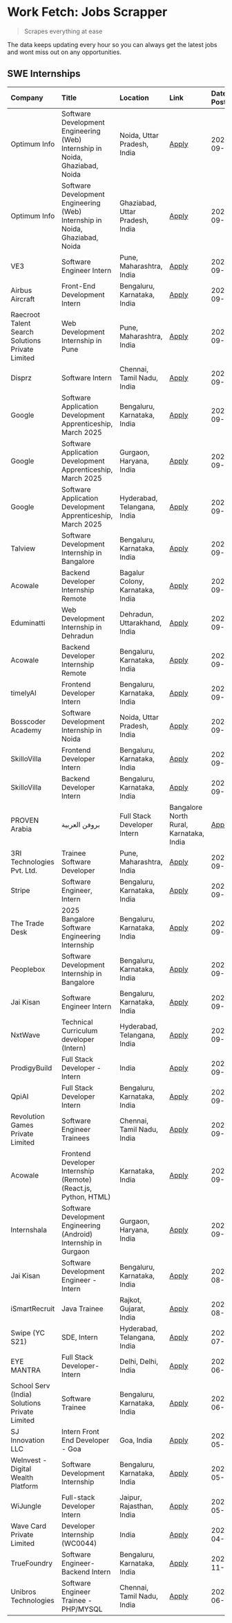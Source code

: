 # Work Fetch: Jobs Scrapper
> Scrapes everything at ease

The data keeps updating every hour so you can always get the latest jobs and wont miss out on any opportunities.

## SWE Internships
<!--START_SECTION:workfetch-->
| Company                                          | Title                                                                        | Location                                | Link                                                                                                                                                                                                                                                                            | Date Posted   |
|:-------------------------------------------------|:-----------------------------------------------------------------------------|:----------------------------------------|:--------------------------------------------------------------------------------------------------------------------------------------------------------------------------------------------------------------------------------------------------------------------------------|:--------------|
| Optimum Info                                     | Software Development Engineering (Web) Internship in Noida, Ghaziabad, Noida | Noida, Uttar Pradesh, India             | [Apply](https://in.linkedin.com/jobs/view/software-development-engineering-web-internship-in-noida-ghaziabad-noida-at-optimum-info-4037042231?position=7&pageNum=0&refId=8cP9PDVE9Tfeeh54pAPRUg%3D%3D&trackingId=dZ2PcGFCYVtbMSGoz5KcVQ%3D%3D)                                  | 2024-09-27    |
| Optimum Info                                     | Software Development Engineering (Web) Internship in Noida, Ghaziabad, Noida | Ghaziabad, Uttar Pradesh, India         | [Apply](https://in.linkedin.com/jobs/view/software-development-engineering-web-internship-in-noida-ghaziabad-noida-at-optimum-info-4037041629?position=8&pageNum=0&refId=8cP9PDVE9Tfeeh54pAPRUg%3D%3D&trackingId=6Y%2F1SOjifQK8QqjOwGW6vg%3D%3D)                                | 2024-09-27    |
| VE3                                              | Software Engineer Intern                                                     | Pune, Maharashtra, India                | [Apply](https://in.linkedin.com/jobs/view/software-engineer-intern-at-ve3-4035258572?position=30&pageNum=0&refId=8cP9PDVE9Tfeeh54pAPRUg%3D%3D&trackingId=0itPlwt3OprqGboMwMnrUw%3D%3D)                                                                                          | 2024-09-27    |
| Airbus Aircraft                                  | Front-End Development Intern                                                 | Bengaluru, Karnataka, India             | [Apply](https://in.linkedin.com/jobs/view/front-end-development-intern-at-airbus-aircraft-4034179043?position=45&pageNum=0&refId=8cP9PDVE9Tfeeh54pAPRUg%3D%3D&trackingId=18i8xZheFS5KRLCWkcdAwQ%3D%3D)                                                                          | 2024-09-26    |
| Raecroot Talent Search Solutions Private Limited | Web Development Internship in Pune                                           | Pune, Maharashtra, India                | [Apply](https://in.linkedin.com/jobs/view/web-development-internship-in-pune-at-raecroot-talent-search-solutions-private-limited-4034584677?position=51&pageNum=0&refId=8cP9PDVE9Tfeeh54pAPRUg%3D%3D&trackingId=WoejFLIxVF7qlonOxcvT3g%3D%3D)                                   | 2024-09-26    |
| Disprz                                           | Software Intern                                                              | Chennai, Tamil Nadu, India              | [Apply](https://in.linkedin.com/jobs/view/software-intern-at-disprz-4034165337?position=60&pageNum=0&refId=8cP9PDVE9Tfeeh54pAPRUg%3D%3D&trackingId=pk%2FNO5L94n4sa8lho%2B27gg%3D%3D)                                                                                            | 2024-09-26    |
| Google                                           | Software Application Development Apprenticeship, March 2025                  | Bengaluru, Karnataka, India             | [Apply](https://in.linkedin.com/jobs/view/software-application-development-apprenticeship-march-2025-at-google-4032957527?position=2&pageNum=0&refId=8cP9PDVE9Tfeeh54pAPRUg%3D%3D&trackingId=3ujbsdzMV4Zh45evJk7bKA%3D%3D)                                                      | 2024-09-24    |
| Google                                           | Software Application Development Apprenticeship, March 2025                  | Gurgaon, Haryana, India                 | [Apply](https://in.linkedin.com/jobs/view/software-application-development-apprenticeship-march-2025-at-google-4032958554?position=3&pageNum=0&refId=8cP9PDVE9Tfeeh54pAPRUg%3D%3D&trackingId=bgSSryyJZ0oIDpLa45OwvA%3D%3D)                                                      | 2024-09-24    |
| Google                                           | Software Application Development Apprenticeship, March 2025                  | Hyderabad, Telangana, India             | [Apply](https://in.linkedin.com/jobs/view/software-application-development-apprenticeship-march-2025-at-google-4032957528?position=4&pageNum=0&refId=8cP9PDVE9Tfeeh54pAPRUg%3D%3D&trackingId=lPjHLfxmIGwrCqCqtlJm1Q%3D%3D)                                                      | 2024-09-24    |
| Talview                                          | Software Development Internship in Bangalore                                 | Bengaluru, Karnataka, India             | [Apply](https://in.linkedin.com/jobs/view/software-development-internship-in-bangalore-at-talview-4033703077?position=13&pageNum=0&refId=8cP9PDVE9Tfeeh54pAPRUg%3D%3D&trackingId=kAYY16FVUt%2BClwib4aM82g%3D%3D)                                                                | 2024-09-23    |
| Acowale                                          | Backend Developer Internship Remote                                          | Bagalur Colony, Karnataka, India        | [Apply](https://in.linkedin.com/jobs/view/backend-developer-internship-remote-at-acowale-4030088707?position=18&pageNum=0&refId=8cP9PDVE9Tfeeh54pAPRUg%3D%3D&trackingId=OkDYZNwPVrMUnMSMt6zwCw%3D%3D)                                                                           | 2024-09-21    |
| Eduminatti                                       | Web Development Internship in Dehradun                                       | Dehradun, Uttarakhand, India            | [Apply](https://in.linkedin.com/jobs/view/web-development-internship-in-dehradun-at-eduminatti-4032105381?position=26&pageNum=0&refId=8cP9PDVE9Tfeeh54pAPRUg%3D%3D&trackingId=HzcMPwZB2SD%2F%2FJ18cE2AJg%3D%3D)                                                                 | 2024-09-21    |
| Acowale                                          | Backend Developer Internship Remote                                          | Bengaluru, Karnataka, India             | [Apply](https://in.linkedin.com/jobs/view/backend-developer-internship-remote-at-acowale-4030975489?position=12&pageNum=0&refId=8cP9PDVE9Tfeeh54pAPRUg%3D%3D&trackingId=QEB5IQzPFuR%2BawMxyorGXQ%3D%3D)                                                                         | 2024-09-20    |
| timelyAI                                         | Frontend Developer Intern                                                    | Bengaluru, Karnataka, India             | [Apply](https://in.linkedin.com/jobs/view/frontend-developer-intern-at-timelyai-4030925040?position=17&pageNum=0&refId=8cP9PDVE9Tfeeh54pAPRUg%3D%3D&trackingId=be4jZ7rwEAyoiGf%2FWSjzeg%3D%3D)                                                                                  | 2024-09-20    |
| Bosscoder Academy                                | Software Development Internship in Noida                                     | Noida, Uttar Pradesh, India             | [Apply](https://in.linkedin.com/jobs/view/software-development-internship-in-noida-at-bosscoder-academy-4031161323?position=21&pageNum=0&refId=8cP9PDVE9Tfeeh54pAPRUg%3D%3D&trackingId=cJv0cckouzxief5WxfdT3Q%3D%3D)                                                            | 2024-09-20    |
| SkilloVilla                                      | Frontend Developer Intern                                                    | Bengaluru, Karnataka, India             | [Apply](https://in.linkedin.com/jobs/view/frontend-developer-intern-at-skillovilla-4025873510?position=10&pageNum=0&refId=8cP9PDVE9Tfeeh54pAPRUg%3D%3D&trackingId=c0%2FDKaqHPT8qkG%2F5Ocs4vA%3D%3D)                                                                             | 2024-09-17    |
| SkilloVilla                                      | Backend Developer Intern                                                     | Bengaluru, Karnataka, India             | [Apply](https://in.linkedin.com/jobs/view/backend-developer-intern-at-skillovilla-4025860894?position=14&pageNum=0&refId=8cP9PDVE9Tfeeh54pAPRUg%3D%3D&trackingId=Mt0pxpG0dWybQCVffxRbxQ%3D%3D)                                                                                  | 2024-09-17    |
| PROVEN Arabia | بروفن العربية                    | Full Stack Developer Intern                                                  | Bangalore North Rural, Karnataka, India | [Apply](https://in.linkedin.com/jobs/view/full-stack-developer-intern-at-proven-arabia-%D8%A8%D8%B1%D9%88%D9%81%D9%86-%D8%A7%D9%84%D8%B9%D8%B1%D8%A8%D9%8A%D8%A9-4028862862?position=53&pageNum=0&refId=8cP9PDVE9Tfeeh54pAPRUg%3D%3D&trackingId=HvWaeZtJOxl085YpI9%2F7tQ%3D%3D) | 2024-09-17    |
| 3RI Technologies Pvt. Ltd.                       | Trainee  Software Developer                                                  | Pune, Maharashtra, India                | [Apply](https://in.linkedin.com/jobs/view/trainee-software-developer-at-3ri-technologies-pvt-ltd-4026688364?position=28&pageNum=0&refId=8cP9PDVE9Tfeeh54pAPRUg%3D%3D&trackingId=NJTlWyRpyD%2B1Fq0eTLWRFQ%3D%3D)                                                                 | 2024-09-15    |
| Stripe                                           | Software Engineer, Intern                                                    | Bengaluru, Karnataka, India             | [Apply](https://in.linkedin.com/jobs/view/software-engineer-intern-at-stripe-4008214242?position=5&pageNum=0&refId=8cP9PDVE9Tfeeh54pAPRUg%3D%3D&trackingId=JOldA121S%2FUnXI%2BZMWMY7A%3D%3D)                                                                                    | 2024-09-13    |
| The Trade Desk                                   | 2025 Bangalore Software Engineering Internship                               | Bengaluru, Karnataka, India             | [Apply](https://in.linkedin.com/jobs/view/2025-bangalore-software-engineering-internship-at-the-trade-desk-3987456531?position=15&pageNum=0&refId=8cP9PDVE9Tfeeh54pAPRUg%3D%3D&trackingId=OasnwLIIGoSIlOAT%2BZ3c6w%3D%3D)                                                       | 2024-09-11    |
| Peoplebox                                        | Software Development Internship in Bangalore                                 | Bengaluru, Karnataka, India             | [Apply](https://in.linkedin.com/jobs/view/software-development-internship-in-bangalore-at-peoplebox-4022411601?position=16&pageNum=0&refId=8cP9PDVE9Tfeeh54pAPRUg%3D%3D&trackingId=apY5z0FMTgEd0u6T%2FurP8A%3D%3D)                                                              | 2024-09-10    |
| Jai Kisan                                        | Software Engineer Intern                                                     | Bengaluru, Karnataka, India             | [Apply](https://in.linkedin.com/jobs/view/software-engineer-intern-at-jai-kisan-4024075360?position=37&pageNum=0&refId=8cP9PDVE9Tfeeh54pAPRUg%3D%3D&trackingId=FydGGhNhV8gP7p0x4V%2Fw9w%3D%3D)                                                                                  | 2024-09-09    |
| NxtWave                                          | Technical Curriculum developer (Intern)                                      | Hyderabad, Telangana, India             | [Apply](https://in.linkedin.com/jobs/view/technical-curriculum-developer-intern-at-nxtwave-4020462207?position=39&pageNum=0&refId=8cP9PDVE9Tfeeh54pAPRUg%3D%3D&trackingId=pM9pzxFWPfs8ul1yrzFJmw%3D%3D)                                                                         | 2024-09-09    |
| ProdigyBuild                                     | Full Stack Developer - Intern                                                | India                                   | [Apply](https://in.linkedin.com/jobs/view/full-stack-developer-intern-at-prodigybuild-4019591942?position=48&pageNum=0&refId=8cP9PDVE9Tfeeh54pAPRUg%3D%3D&trackingId=LeX2eCG01mJx%2BIVZjUEWog%3D%3D)                                                                            | 2024-09-08    |
| QpiAI                                            | Full Stack Developer Intern                                                  | Bengaluru, Karnataka, India             | [Apply](https://in.linkedin.com/jobs/view/full-stack-developer-intern-at-qpiai-4017395346?position=33&pageNum=0&refId=8cP9PDVE9Tfeeh54pAPRUg%3D%3D&trackingId=U1Q%2BHvIh%2F6J%2B1hmleMO5iw%3D%3D)                                                                               | 2024-09-06    |
| Revolution Games Private Limited                 | Software Engineer Trainees                                                   | Chennai, Tamil Nadu, India              | [Apply](https://in.linkedin.com/jobs/view/software-engineer-trainees-at-revolution-games-private-limited-4015912927?position=27&pageNum=0&refId=8cP9PDVE9Tfeeh54pAPRUg%3D%3D&trackingId=zZkThzv89Aqlpx%2BBeSBIIw%3D%3D)                                                         | 2024-09-02    |
| Acowale                                          | Frontend Developer Internship (Remote) (React.js, Python, HTML)              | Karnataka, India                        | [Apply](https://in.linkedin.com/jobs/view/frontend-developer-internship-remote-react-js-python-html-at-acowale-4014663920?position=6&pageNum=0&refId=8cP9PDVE9Tfeeh54pAPRUg%3D%3D&trackingId=QRPbtCW9SB5ONQI4xpgGGg%3D%3D)                                                      | 2024-09-01    |
| Internshala                                      | Software Development Engineering (Android) Internship in Gurgaon             | Gurgaon, Haryana, India                 | [Apply](https://in.linkedin.com/jobs/view/software-development-engineering-android-internship-in-gurgaon-at-internshala-4015471580?position=22&pageNum=0&refId=8cP9PDVE9Tfeeh54pAPRUg%3D%3D&trackingId=6J0KKQNtenvTY4J1qSGz7A%3D%3D)                                            | 2024-09-01    |
| Jai Kisan                                        | Software Development Engineer - Intern                                       | Bengaluru, Karnataka, India             | [Apply](https://in.linkedin.com/jobs/view/software-development-engineer-intern-at-jai-kisan-4027288169?position=29&pageNum=0&refId=8cP9PDVE9Tfeeh54pAPRUg%3D%3D&trackingId=Jkmf17LVLA0MjJPpXuzg7A%3D%3D)                                                                        | 2024-08-22    |
| iSmartRecruit                                    | Java Trainee                                                                 | Rajkot, Gujarat, India                  | [Apply](https://in.linkedin.com/jobs/view/java-trainee-at-ismartrecruit-3992301825?position=31&pageNum=0&refId=8cP9PDVE9Tfeeh54pAPRUg%3D%3D&trackingId=k%2BWUGfBYJI7J3pSb34sRtw%3D%3D)                                                                                          | 2024-08-06    |
| Swipe (YC S21)                                   | SDE, Intern                                                                  | Hyderabad, Telangana, India             | [Apply](https://in.linkedin.com/jobs/view/sde-intern-at-swipe-yc-s21-3980368092?position=38&pageNum=0&refId=8cP9PDVE9Tfeeh54pAPRUg%3D%3D&trackingId=ujfzWSg5czuv6lWuijndNw%3D%3D)                                                                                               | 2024-07-22    |
| EYE MANTRA                                       | Full Stack Developer- Intern                                                 | Delhi, Delhi, India                     | [Apply](https://in.linkedin.com/jobs/view/full-stack-developer-intern-at-eye-mantra-3960988037?position=44&pageNum=0&refId=8cP9PDVE9Tfeeh54pAPRUg%3D%3D&trackingId=SnpkDgh500oJ59x6HPqm1g%3D%3D)                                                                                | 2024-06-28    |
| School Serv (India) Solutions Private Limited    | Software Trainee                                                             | Bengaluru, Karnataka, India             | [Apply](https://in.linkedin.com/jobs/view/software-trainee-at-school-serv-india-solutions-private-limited-3953917603?position=59&pageNum=0&refId=8cP9PDVE9Tfeeh54pAPRUg%3D%3D&trackingId=hIQsugwtm4Ri%2BEkLXjT6TA%3D%3D)                                                        | 2024-06-19    |
| SJ Innovation LLC                                | Intern Front End Developer - Goa                                             | Goa, India                              | [Apply](https://in.linkedin.com/jobs/view/intern-front-end-developer-goa-at-sj-innovation-llc-3931678611?position=23&pageNum=0&refId=8cP9PDVE9Tfeeh54pAPRUg%3D%3D&trackingId=TeaE7lJ%2BPso80VoVhB4taw%3D%3D)                                                                    | 2024-05-24    |
| WeInvest - Digital Wealth Platform               | Software Development Internship                                              | Bengaluru, Karnataka, India             | [Apply](https://in.linkedin.com/jobs/view/software-development-internship-at-weinvest-digital-wealth-platform-3912867225?position=11&pageNum=0&refId=8cP9PDVE9Tfeeh54pAPRUg%3D%3D&trackingId=xVIdXMZiKKBy4IFSaB6CSA%3D%3D)                                                      | 2024-05-01    |
| WiJungle                                         | Full-stack Developer Intern                                                  | Jaipur, Rajasthan, India                | [Apply](https://in.linkedin.com/jobs/view/full-stack-developer-intern-at-wijungle-3912864543?position=35&pageNum=0&refId=8cP9PDVE9Tfeeh54pAPRUg%3D%3D&trackingId=%2BPprPvGQPeFi9JcqKiVxfg%3D%3D)                                                                                | 2024-05-01    |
| Wave Card Private Limited                        | Developer Internship (WC0044)                                                | India                                   | [Apply](https://in.linkedin.com/jobs/view/developer-internship-wc0044-at-wave-card-private-limited-3900079966?position=43&pageNum=0&refId=8cP9PDVE9Tfeeh54pAPRUg%3D%3D&trackingId=G6S1nKlNMovyyk6dSojQ4w%3D%3D)                                                                 | 2024-04-15    |
| TrueFoundry                                      | Software Engineer-Backend Intern                                             | Bengaluru, Karnataka, India             | [Apply](https://in.linkedin.com/jobs/view/software-engineer-backend-intern-at-truefoundry-3779508170?position=42&pageNum=0&refId=8cP9PDVE9Tfeeh54pAPRUg%3D%3D&trackingId=C7EbvpUBekz0DPNWFafaFg%3D%3D)                                                                          | 2023-11-10    |
| Unibros Technologies                             | Software Engineer Trainee - PHP/MYSQL                                        | Chennai, Tamil Nadu, India              | [Apply](https://in.linkedin.com/jobs/view/software-engineer-trainee-php-mysql-at-unibros-technologies-3656599241?position=36&pageNum=0&refId=8cP9PDVE9Tfeeh54pAPRUg%3D%3D&trackingId=bnqhgdiRftJ0ULwLVDUCNw%3D%3D)                                                              | 2023-06-12    |
<!--END_SECTION:workfetch-->
